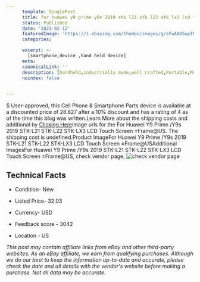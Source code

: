 ```yaml
---
      template: SinglePost
      title: for huawei y9 prime y9s 2019 stk l21 stk l22 stk lx3 lcd touch screen frame us
      status: Published
      date: '2023-02-12'
      featuredImage: 'https://i.ebayimg.com/thumbs/images/g/sFwAAOSwp1NhIxBF/s-l225.jpg'
      categories: 

      excerpt: >-
        [smartphone,device ,hand held device]
      meta:
      canonicalLink: ''
      description: [handheld,industrially made,well crafted,Portable,Mobile,Compact,Convenient,Lightweight,Maneuverable,Man-portable,Miniature,Carriable,Hand-held,Light,Holdable,Transportable,Mobile device,Pocket-sized,On-the-go,Wireless,Cordless,Compact size,Convenient size, smartphone,device ,hand held device]
      noindex: false

        
---
```

$
    User-approved, this Cell Phone & Smartphone Parts device is available at a discounted price of 28.827 after a 10% discount and has a rating of 4 as of the time this blog was written.Learn More about the shipping costs and additional by [Clicking Here](https://www.ebay.com/itm/314216326340?hash=item4928c0a4c4%3Ag%3AsFwAAOSwp1NhIxBF&mkevt=1&mkcid=1&mkrid=711-53200-19255-0&campid=%253CePNCampaignId%253E&customid=%253CreferenceId%253E&toolid=10049)image urls for the For Huawei Y9 Prime /Y9s 2019 STK-L21 STK-L22 STK-LX3 LCD Touch Screen ±Frame@US. The shipping cost is undefined.Product ImageFor Huawei Y9 Prime /Y9s 2019 STK-L21 STK-L22 STK-LX3 LCD Touch Screen ±Frame@USAdditional ImagesFor Huawei Y9 Prime /Y9s 2019 STK-L21 STK-L22 STK-LX3 LCD Touch Screen ±Frame@US, check vendor page, ![check vendor page](https://origin-galleryplus.ebayimg.com/ws/web/314216326340_2_0_1/225x225.jpg,https://origin-galleryplus.ebayimg.com/ws/web/314216326340_3_0_1/225x225.jpg,https://origin-galleryplus.ebayimg.com/ws/web/314216326340_4_0_1/225x225.jpg,https://origin-galleryplus.ebayimg.com/ws/web/314216326340_5_0_1/225x225.jpg,https://origin-galleryplus.ebayimg.com/ws/web/314216326340_6_0_1/225x225.jpg,https://origin-galleryplus.ebayimg.com/ws/web/314216326340_7_0_1/225x225.jpg,https://origin-galleryplus.ebayimg.com/ws/web/314216326340_8_0_1/225x225.jpg)
    
    

 ## Technical Facts 



     
      

 - Condition- New 


      

 - Listed Price- 32.03 


      

 - Currency- USD 


      

 - Feedback score - 3042 


      

 - Location - US 


      
      

 *_This post may contain affiliate links from eBay and other third-party websites. As an eBay affiliate, we earn from qualifying purchases. Although we do our best to keep the information up-to-date and accurate, please check the date and all details with the vendor's website before making a purchase. Not all data may be accurate._*



    
    
    
    
    